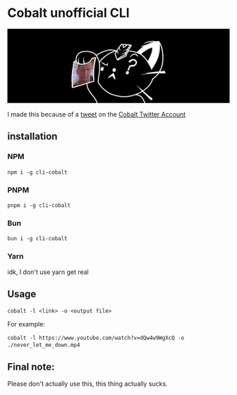 # Cobalt unofficial CLI
![Cobalt Banner](https://github.com/TWolbert/cobalt-cli/blob/main/banner.png?raw=true)

I made this because of a [tweet](https://x.com/justusecobalt/status/1788828537908068668) on the [Cobalt Twitter Account](https://twitter.com/justusecobalt)

## installation

### NPM
```
npm i -g cli-cobalt
```

### PNPM
```
pnpm i -g cli-cobalt
```

### Bun
```
bun i -g cli-cobalt
```

### Yarn
idk, I don't use yarn get real

## Usage
```
cobalt -l <link> -o <output file>
```
For example:
```
cobalt -l https://www.youtube.com/watch?v=dQw4w9WgXcQ -o ./never_let_me_down.mp4
```

## Final note:
Please don't actually use this, this thing actually sucks.
